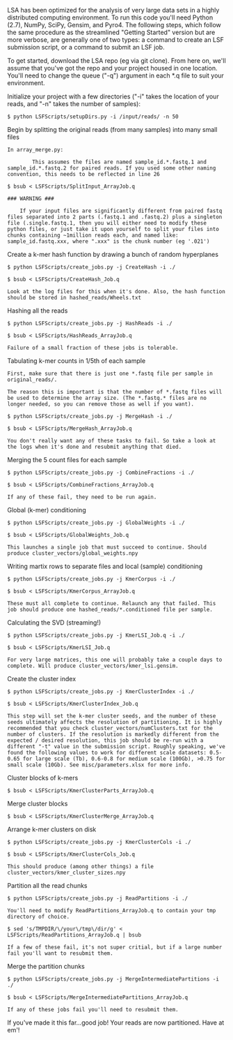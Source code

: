 LSA has been optimized for the analysis of very large data sets in a highly distributed computing environment. To run this code you'll need Python (2.7), NumPy, SciPy, Gensim, and Pyro4. The following steps, which follow the same procedure as the streamlined "Getting Started" version but are more verbose, are generally one of two types: a command to create an LSF submission script, or a command to submit an LSF job.

To get started, download the LSA repo (eg via git clone). From here on, we'll assume that you've got the repo and your project housed in one location. You'll need to change the queue ("-q") argument in each *.q file to suit your environment.

Initialize your project with a few directories ("-i" takes the location of your reads, and "-n" takes the number of samples):

	$ python LSFScripts/setupDirs.py -i /input/reads/ -n 50
		
Begin by splitting the original reads (from many samples) into many small files

	In array_merge.py:
		
			This assumes the files are named sample_id.*.fastq.1 and sample_id.*.fastq.2 for paired reads. If you used some other naming convention, this needs to be reflected in line 26
			
	$ bsub < LSFScripts/SplitInput_ArrayJob.q
	
	### WARNING ###
	
		If your input files are significantly different from paired fastq files separated into 2 parts (.fastq.1 and .fastq.2) plus a singleton file (.single.fastq.1, then you will either need to modify these python files, or just take it upon yourself to split your files into chunks containing ~1million reads each, and named like: sample_id.fastq.xxx, where ".xxx" is the chunk number (eg '.021')
		

Create a k-mer hash function by drawing a bunch of random hyperplanes

	$ python LSFScripts/create_jobs.py -j CreateHash -i ./
		
	$ bsub < LSFScripts/CreateHash_Job.q
		
	Look at the log files for this when it's done. Also, the hash function should be stored in hashed_reads/Wheels.txt
	

Hashing all the reads

	$ python LSFScripts/create_jobs.py -j HashReads -i ./
		
	$ bsub < LSFScripts/HashReads_ArrayJob.q
		
	Failure of a small fraction of these jobs is tolerable.
	

Tabulating k-mer counts in 1/5th of each sample

	First, make sure that there is just one *.fastq file per sample in original_reads/.
	
	The reason this is important is that the number of *.fastq files will be used to determine the array size. (The *.fastq.* files are no longer needed, so you can remove those as well if you want).
	
	$ python LSFScripts/create_jobs.py -j MergeHash -i ./
		
	$ bsub < LSFScripts/MergeHash_ArrayJob.q
		
	You don't really want any of these tasks to fail. So take a look at the logs when it's done and resubmit anything that died.
	

Merging the 5 count files for each sample

	$ python LSFScripts/create_jobs.py -j CombineFractions -i ./
		
	$ bsub < LSFScripts/CombineFractions_ArrayJob.q
		
	If any of these fail, they need to be run again.
	

Global (k-mer) conditioning

	$ python LSFScripts/create_jobs.py -j GlobalWeights -i ./
		
	$ bsub < LSFScripts/GlobalWeights_Job.q
		
	This launches a single job that must succeed to continue. Should produce cluster_vectors/global_weights.npy
	

Writing martix rows to separate files and local (sample) conditioning

	$ python LSFScripts/create_jobs.py -j KmerCorpus -i ./
		
	$ bsub < LSFScripts/KmerCorpus_ArrayJob.q
		
	These must all complete to continue. Relaunch any that failed. This job should produce one hashed_reads/*.conditioned file per sample.
	

Calculating the SVD (streaming!)

	$ python LSFScripts/create_jobs.py -j KmerLSI_Job.q -i ./
	
	$ bsub < LSFScripts/KmerLSI_Job.q
		
	For very large matrices, this one will probably take a couple days to complete. Will produce cluster_vectors/kmer_lsi.gensim.
	

Create the cluster index

	$ python LSFScripts/create_jobs.py -j KmerClusterIndex -i ./
		
	$ bsub < LSFScripts/KmerClusterIndex_Job.q
		
	This step will set the k-mer cluster seeds, and the number of these seeds ultimately affects the resolution of partitioning. It is highly recommended that you check cluster_vectors/numClusters.txt for the number of clusters. If the resolution is markedly different from the expected / desired resolution, this job should be re-run with a different "-t" value in the submission script. Roughly speaking, we've found the following values to work for different scale datasets: 0.5-0.65 for large scale (Tb), 0.6-0.8 for medium scale (100Gb), >0.75 for small scale (10Gb). See misc/parameters.xlsx for more info.
	

Cluster blocks of k-mers

	$ bsub < LSFScripts/KmerClusterParts_ArrayJob.q
		

Merge cluster blocks

	$ bsub < LSFScripts/KmerClusterMerge_ArrayJob.q
		

Arrange k-mer clusters on disk

	$ python LSFScripts/create_jobs.py -j KmerClusterCols -i ./
		
	$ bsub < LSFScripts/KmerClusterCols_Job.q
		
	This should produce (among other things) a file cluster_vectors/kmer_cluster_sizes.npy
	

Partition all the read chunks

	$ python LSFScripts/create_jobs.py -j ReadPartitions -i ./
		
	You'll need to modify ReadPartitions_ArrayJob.q to contain your tmp directory of choice.
	
	$ sed 's/TMPDIR/\/your\/tmp\/dir/g' < LSFScripts/ReadPartitions_ArrayJob.q | bsub
		
	If a few of these fail, it's not super critial, but if a large number fail you'll want to resubmit them.
	

Merge the partition chunks

	$ python LSFScripts/create_jobs.py -j MergeIntermediatePartitions -i ./
		
	$ bsub < LSFScripts/MergeIntermediatePartitions_ArrayJob.q
		
	If any of these jobs fail you'll need to resubmit them.
	

If you've made it this far...good job! Your reads are now partitioned. Have at em'!